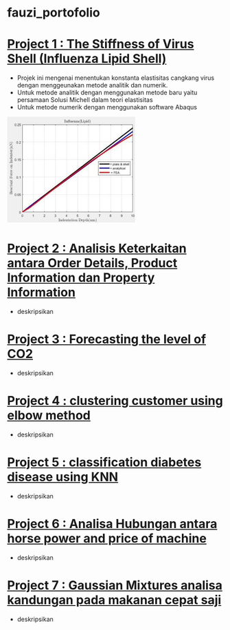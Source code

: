 # fauzi_portofolio
# [Project 1 : The Stiffness of Virus Shell (Influenza Lipid Shell)](https://github.com/fauzi1999mei/virus_shell/blob/main/Mohammad_Rizki_Fauzi_ICIRAD2021.pdf)
* Projek ini mengenai menentukan konstanta elastisitas cangkang virus dengan menggeunakan metode analitik dan numerik.
* Untuk metode analitik dengan menggunakan metode baru yaitu persamaan Solusi Michell dalam teori elastisitas
* Untuk metode numerik dengan menggunakan software Abaqus

![](https://github.com/fauzi1999mei/fauzi_portofolio/blob/main/Compare.png)
# [Project 2 : Analisis Keterkaitan antara Order Details, Product Information dan Property Information]()
* deskripsikan
# [Project 3 : Forecasting the level of CO2]()
* deskripsikan
# [Project 4 : clustering customer using elbow method]()
* deskripsikan
# [Project 5 : classification diabetes disease using KNN]()
* deskripsikan
# [Project 6 : Analisa Hubungan antara horse power and price of machine]()
* deskripsikan
# [Project 7 : Gaussian Mixtures analisa kandungan pada makanan cepat saji]()
* deskripsikan
